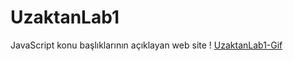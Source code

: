 # UzaktanLab1
JavaScript konu başlıklarının açıklayan web site
! [UzaktanLab1-Gif](outputs/screen-capture.gif)

